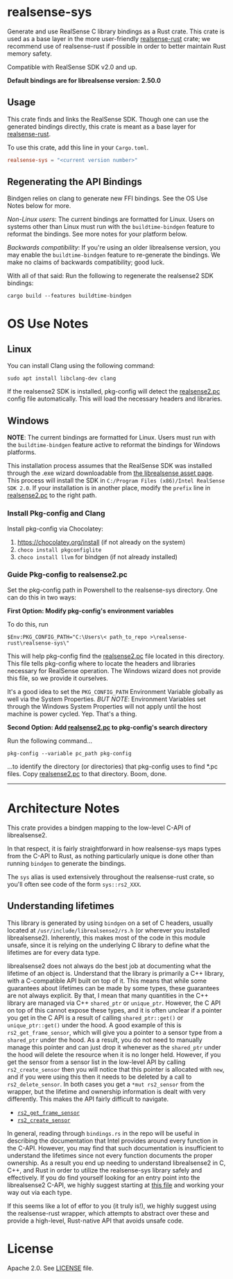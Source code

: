 # realsense-sys

Generate and use RealSense C library bindings as a Rust crate. This crate is used as a base layer in the more
user-friendly [realsense-rust](https://gitlab.com/tangram-vision-oss/realsense-rust) crate; we recommend use of
realsense-rust if possible in order to better maintain Rust memory safety.

Compatible with RealSense SDK v2.0 and up.

**Default bindings are for librealsense version: 2.50.0**

## Usage

This crate finds and links the RealSense SDK. Though one can use the generated bindings directly, this crate is meant as
a base layer for [realsense-rust](https://gitlab.com/tangram-vision-oss/realsense-rust).

To use this crate, add this line in your `Cargo.toml`.

```toml
realsense-sys = "<current version number>"
```

## Regenerating the API Bindings

Bindgen relies on clang to generate new FFI bindings. See the OS Use Notes below for more.

_Non-Linux users_: The current bindings are formatted for Linux. Users on systems other than Linux must run with the
`buildtime-bindgen` feature to reformat the bindings. See more notes for your platform below.

_Backwards compatibility_: If you're using an older librealsense version, you may enable the `buildtime-bindgen` feature
to re-generate the bindings. We make no claims of backwards compatibility; good luck.

With all of that said: Run the following to regenerate the realsense2 SDK bindings:

`cargo build --features buildtime-bindgen`

# OS Use Notes

## Linux

You can install Clang using the following command:

`sudo apt install libclang-dev clang`

If the realsense2 SDK is installed, pkg-config will detect the [realsense2.pc](./realsense2.pc) config file automatically. This will load
the necessary headers and libraries.

## Windows

**NOTE**: The current bindings are formatted for Linux. Users must run with the `buildtime-bindgen` feature active to
reformat the bindings for Windows platforms.

This installation process assumes that the RealSense SDK was installed through the .exe wizard downloadable from [the
librealsense asset page](https://github.com/IntelRealSense/librealsense/releases/tag/v2.47.0). This process will install
the SDK in `C:/Program Files (x86)/Intel RealSense SDK 2.0`. If your installation is in another place, modify the
`prefix` line in [realsense2.pc](./realsense2.pc) to the right path.

### Install Pkg-config and Clang

Install pkg-config via Chocolatey:

1. https://chocolatey.org/install (if not already on the system)
2. `choco install pkgconfiglite`
3. `choco install llvm` for bindgen (if not already installed)

### Guide Pkg-config to realsense2.pc

Set the pkg-config path in Powershell to the realsense-sys directory. One can do this in two ways:

**First Option: Modify pkg-config's environment variables**

To do this, run

`$Env:PKG_CONFIG_PATH="C:\Users\< path_to_repo >\realsense-rust\realsense-sys\"`

This will help pkg-config find the [realsense2.pc](./realsense2.pc) file located in this directory. This file tells pkg-config where to
locate the headers and libraries necessary for RealSense operation. The Windows wizard does not provide this file, so we
provide it ourselves.

It's a good idea to set the `PKG_CONFIG_PATH` Environment Variable globally as well via the System Properties. _BUT
NOTE_: Environment Variables set through the Windows System Properties will not apply until the host machine is power
cycled. Yep. That's a thing.

**Second Option: Add [realsense2.pc](./realsense2.pc) to pkg-config's search directory**

Run the following command...

`pkg-config --variable pc_path pkg-config`

...to identify the directory (or directories) that pkg-config uses to find \*.pc files. Copy [realsense2.pc](./realsense2.pc) to that
directory. Boom, done.

---

# Architecture Notes

This crate provides a bindgen mapping to the low-level C-API of librealsense2.

In that respect, it is fairly straightforward in how realsense-sys maps types from the C-API to
Rust, as nothing particularly unique is done other than running `bindgen` to generate the
bindings.

The `sys` alias is used extensively throughout the realsense-rust crate, so you'll often see
code of the form `sys::rs2_XXX`.

## Understanding lifetimes

This library is generated by using `bindgen` on a set of C headers, usually located at
`/usr/include/librealsense2/rs.h` (or wherever you installed librealsense2). Inherently, this
makes most of the code in this module unsafe, since it is relying on the underlying C library
to define what the lifetimes are for every data type.

librealsense2 does not always do the best job at documenting what the lifetime of an object is.
Understand that the library is primarily a C++ library, with a C-compatible API built on top of
it. This means that while some guarantees about lifetimes can be made by some types, these
guarantees are not always explicit. By that, I mean that many quantities in the C++ library are
managed via C++ `shared_ptr` or `unique_ptr`. However, the C API on top of this cannot expose
these types, and it is often unclear if a pointer you get in the C API is a result of calling
`shared_ptr::get()` or `unique_ptr::get()` under the hood. A good example of this is
`rs2_get_frame_sensor`, which will give you a pointer to a sensor type from a `shared_ptr`
under the hood. As a result, you do not need to manually manage this pointer and can just drop
it whenever as the `shared_ptr` under the hood will delete the resource when it is no longer
held. However, if you get the sensor from a sensor list in the low-level API by calling
`rs2_create_sensor` then you will notice that this pointer is allocated with `new`, and if you
were using this then it needs to be deleted by a call to `rs2_delete_sensor`. In both cases you
get a `*mut rs2_sensor` from the wrapper, but the lifetime and ownership information is dealt
with very differently. This makes the API fairly difficult to navigate.

- [`rs2_get_frame_sensor`](https://github.com/IntelRealSense/librealsense/blob/master/src/rs.cpp#L922)
- [`rs2_create_sensor`](https://github.com/IntelRealSense/librealsense/blob/master/src/rs.cpp#L308)

In general, reading through `bindings.rs` in the repo will be useful in describing the
documentation that Intel provides around every function in the C-API. However, you may find
that such documentation is insufficient to understand the lifetimes since not every function
documents the proper ownership. As a result you end up needing to understand librealsense2 in
C, C++, and Rust in order to utilize the realsense-sys library safely and effectively. If you
do find yourself looking for an entry point into the librealsense2 C-API, we highly suggest
starting at [this file](https://github.com/IntelRealSense/librealsense/blob/master/src/rs.cpp)
and working your way out via each type.

If this seems like a lot of effor to you (it truly is!), we highly suggest using the
realsense-rust wrapper, which attempts to abstract over these and provide a high-level,
Rust-native API that avoids unsafe code.

# License

Apache 2.0. See [LICENSE](LICENSE) file.
